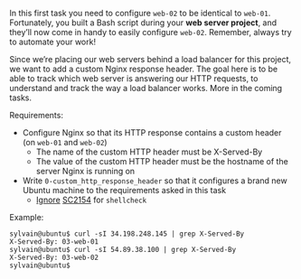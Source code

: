 In this first task you need to configure ```web-02``` to be identical to ```web-01```. Fortunately, you built a Bash script during your **web server project**, and they’ll now come in handy to easily configure ```web-02```. Remember, always try to automate your work!

Since we’re placing our web servers behind a load balancer for this project, we want to add a custom Nginx response header. The goal here is to be able to track which web server is answering our HTTP requests, to understand and track the way a load balancer works. More in the coming tasks.

Requirements:

- Configure Nginx so that its HTTP response contains a custom header (on ```web-01``` and ```web-02```)
	- The name of the custom HTTP header must be X-Served-By
	- The value of the custom HTTP header must be the hostname of the server Nginx is running on
- Write ```0-custom_http_response_header``` so that it configures a brand new Ubuntu machine to the requirements asked in this task
	- [Ignore](https://github.com/koalaman/shellcheck/wiki/Ignore) [SC2154](https://github.com/koalaman/shellcheck/wiki/SC2154) for ```shellcheck```

Example:
```
sylvain@ubuntu$ curl -sI 34.198.248.145 | grep X-Served-By
X-Served-By: 03-web-01
sylvain@ubuntu$ curl -sI 54.89.38.100 | grep X-Served-By
X-Served-By: 03-web-02
sylvain@ubuntu$
```
